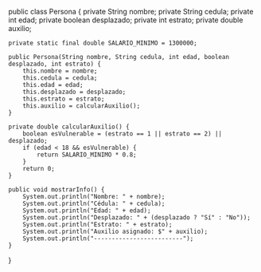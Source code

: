 public class Persona {
    private String nombre;
    private String cedula;
    private int edad;
    private boolean desplazado;
    private int estrato;
    private double auxilio;

    private static final double SALARIO_MINIMO = 1300000;

    public Persona(String nombre, String cedula, int edad, boolean desplazado, int estrato) {
        this.nombre = nombre;
        this.cedula = cedula;
        this.edad = edad;
        this.desplazado = desplazado;
        this.estrato = estrato;
        this.auxilio = calcularAuxilio();
    }

    private double calcularAuxilio() {
        boolean esVulnerable = (estrato == 1 || estrato == 2) || desplazado;
        if (edad < 18 && esVulnerable) {
            return SALARIO_MINIMO * 0.8;
        }
        return 0;
    }

    public void mostrarInfo() {
        System.out.println("Nombre: " + nombre);
        System.out.println("Cédula: " + cedula);
        System.out.println("Edad: " + edad);
        System.out.println("Desplazado: " + (desplazado ? "Sí" : "No"));
        System.out.println("Estrato: " + estrato);
        System.out.println("Auxilio asignado: $" + auxilio);
        System.out.println("-------------------------");
    }
}
